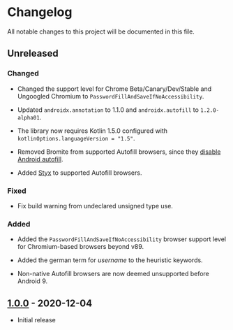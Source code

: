 # Changelog

All notable changes to this project will be documented in this file.

## Unreleased

### Changed

- Changed the support level for Chrome Beta/Canary/Dev/Stable and Ungoogled Chromium to `PasswordFillAndSaveIfNoAccessibility`.

- Updated `androidx.annotation` to 1.1.0 and `androidx.autofill` to `1.2.0-alpha01`.

- The library now requires Kotlin 1.5.0 configured with `kotlinOptions.languageVersion = "1.5"`.

- Removed Bromite from supported Autofill browsers, since they [disable Android autofill](https://github.com/bromite/bromite/blob/master/FAQ.md#does-bromite-support-the-android-autofill-framework).

- Added [Styx](https://github.com/jamal2362/Styx) to supported Autofill browsers.

### Fixed

- Fix build warning from undeclared unsigned type use.

### Added

- Added the `PasswordFillAndSaveIfNoAccessibility` browser support level for Chromium-based browsers beyond v89.

- Added the german term for _username_ to the heuristic keywords.

- Non-native Autofill browsers are now deemed unsupported before Android 9.

## [1.0.0] - 2020-12-04

- Initial release

[1.0.0]: https://github.com/android-password-store/Android-Password-Store/commits/autofill-parser-v1.0.0/autofill-parser
